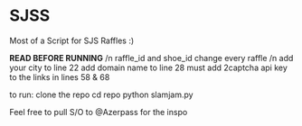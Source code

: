 # SJSS

Most of a Script for SJS Raffles :)

**READ BEFORE RUNNING**
/n raffle_id and shoe_id change every raffle
/n add your city to line 22
add domain name to line 28
must add 2captcha api key to the links in lines 58 & 68

to run:
clone the repo
cd repo
python slamjam.py

Feel free to pull
S/O to @Azerpass for the inspo 
